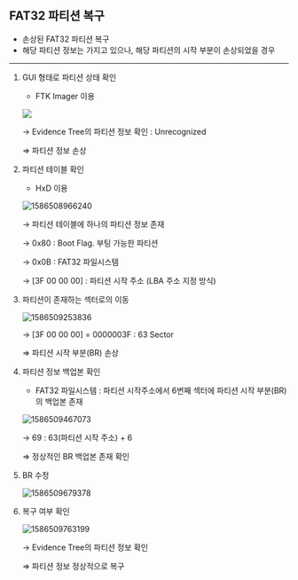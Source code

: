 ## FAT32 파티션 복구



- 손상된 FAT32 파티션 복구
- 해당 파티션 정보는 가지고 있으나, 해당 파티션의 시작 부분이 손상되었을 경우



---------------



1. GUI 형태로 파티션 상태 확인

   - FTK Imager 이용

   ![](C:\Users\YONGHA.LEE\AppData\Roaming\Typora\typora-user-images\1586508448638.png)

   → Evidence Tree의 파티션 정보 확인 : Unrecognized

   ⇒ 파티션 정보 손상



2. 파티션 테이블 확인

   - HxD 이용

   ![1586508966240](C:\Users\YONGHA.LEE\AppData\Roaming\Typora\typora-user-images\1586508966240.png)

   → 파티션 테이블에 하나의 파티션 정보 존재

   → 0x80 : Boot Flag. 부팅 가능한 파티션

   → 0x0B : FAT32 파일시스템

   → [3F 00 00 00] : 파티션 시작 주소 (LBA 주소 지정 방식)

   

3. 파티션이 존재하는 섹터로의 이동

   ![1586509253836](C:\Users\YONGHA.LEE\AppData\Roaming\Typora\typora-user-images\1586509253836.png)

   → [3F 00 00 00] = 0000003F : 63 Sector

   ⇒ 파티션 시작 부분(BR) 손상

   

4. 파티션 정보 백업본 확인

   - FAT32 파일시스템 : 파티션 시작주소에서 6번째 섹터에 파티션 시작 부분(BR)의 백업본 존재

   ![1586509467073](C:\Users\YONGHA.LEE\AppData\Roaming\Typora\typora-user-images\1586509467073.png)

   → 69 : 63(파티션 시작 주소) + 6

   ⇒ 정상적인 BR 백업본 존재 확인



5. BR 수정

   ![1586509679378](C:\Users\YONGHA.LEE\AppData\Roaming\Typora\typora-user-images\1586509679378.png)



6. 복구 여부 확인

   ![1586509763199](C:\Users\YONGHA.LEE\AppData\Roaming\Typora\typora-user-images\1586509763199.png)

   → Evidence Tree의 파티션 정보 확인

   ⇒ 파티션 정보 정상적으로 복구